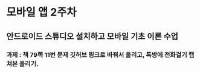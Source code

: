 # 모바일 앱 2주차 
## 안드로이드 스튜디오 설치하고 모바일 기초 이론 수업
### 과제 : 책 79쪽 11번 문제 깃허브 링크로 바꿔서 올리고, 톡방에 전화걸기 캡쳐본 올리기.
